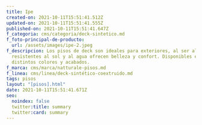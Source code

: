 ```yaml
---
title: Ipe
created-on: 2021-10-11T15:51:41.512Z
updated-on: 2021-10-11T15:51:41.555Z
published-on: 2021-10-11T15:51:41.647Z
f_categoria: cms/categoria/deck-sintetico.md
f_foto-principal-de-producto:
  url: /assets/images/ipe-2.jpeg
f_descripcion: Los pisos de deck son ideales para exteriores, al ser altamente
  resistentes al sol y al agua ofrecen belleza y confort. Disponibles en
  distintos colores y acabados.
f_marca: cms/marca/natturale-pisos.md
f_linea: cms/linea/deck-sintético-coextruido.md
tags: pisos
layout: "[pisos].html"
date: 2021-10-11T15:51:41.671Z
seo:
  noindex: false
  twitter:title: summary
  twitter:card: summary
---
```

